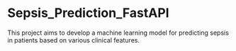 # Sepsis_Prediction_FastAPI
This project aims to develop a machine learning model for predicting sepsis in patients based on various clinical features.

